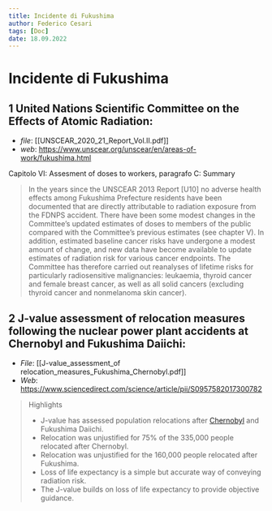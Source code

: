 ```yaml
---
title: Incidente di Fukushima
author: Federico Cesari  
tags: [Doc]
date: 18.09.2022
---
```

# Incidente di Fukushima
## 1 United Nations Scientific Committee on the Effects of Atomic Radiation: 

- *file*: [[UNSCEAR_2020_21_Report_Vol.II.pdf]]
- *web*: https://www.unscear.org/unscear/en/areas-of-work/fukushima.html

Capitolo VI: Assesment of doses to workers, paragrafo C: Summary
> In the years since the UNSCEAR 2013 Report [U10] no adverse health effects among Fukushima Prefecture residents have been documented that are directly attributable to radiation exposure from the FDNPS accident. There have been some modest changes in the Committee’s updated estimates of doses to members of the public compared with the Committee’s previous estimates (see chapter V). In addition, estimated baseline cancer risks have undergone a modest amount of change, and new data have become available to update estimates of radiation risk for various cancer endpoints. The Committee has therefore carried out reanalyses of lifetime risks for particularly radiosensitive malignancies: leukaemia, thyroid cancer and female breast cancer, as well as all solid cancers (excluding thyroid cancer and nonmelanoma skin cancer).

## 2 J-value assessment of relocation measures following the nuclear power plant accidents at Chernobyl and Fukushima Daiichi:

- *File*: [[J-value_assessment_of relocation_measures_Fukushima_Chernobyl.pdf]]
- *Web*: https://www.sciencedirect.com/science/article/pii/S0957582017300782

> Highlights
> - J-value has assessed population relocations after [Chernobyl](https://www.sciencedirect.com/topics/engineering/chernobyl "Learn more about Chernobyl from ScienceDirect's AI-generated Topic Pages") and Fukushima Daiichi.
> - Relocation was unjustified for 75% of the 335,000 people relocated after Chernobyl.
> - Relocation was unjustified for the 160,000 people relocated after Fukushima.
> - Loss of life expectancy is a simple but accurate way of conveying radiation risk.
> - The J-value builds on loss of life expectancy to provide objective guidance.
> 